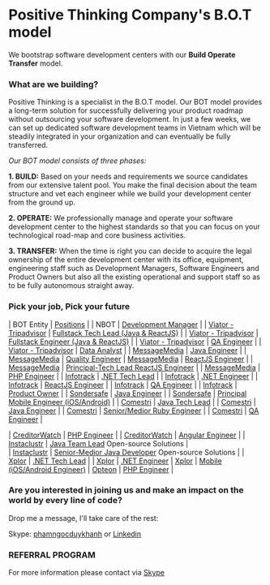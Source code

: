# Positive Thinking Company's B.O.T model

We bootstrap software development centers with our **Build Operate Transfer** model.

### What are we building? 
Positive Thinking is a specialist in the B.O.T model. Our BOT model provides a long-term solution for successfully delivering your product roadmap without outsourcing your software development. In just a few weeks, we can set up dedicated software development teams in Vietnam which will be steadily integrated in your organization and can eventually be fully transferred.

_Our BOT model consists of three phases:_

**1. BUILD:** Based on your needs and requirements we source candidates from our extensive talent pool. You make the final decision about the team structure and vet each engineer while we build your development center from the ground up.

**2. OPERATE:** We professionally manage and operate your software development center to the highest standards so that you can focus on your technological road-map and core business activities.

**3. TRANSFER:** When the time is right you can decide to acquire the legal ownership of the entire development center with its office, equipment, engineering staff such as Development Managers, Software Engineers and Product Owners but also all the existing operational and support staff so as to be fully autonomous straight away.
### Pick your job, Pick your future

| BOT Entity | [Positions]() |
| NBOT | [Development Manager](https://careers.positivethinking.tech/ptc_jobs/development-manager-ho-chi-minh-city-bot/) | 
| [Viator - Tripadvisor](https://www.viator.com/) | [Fullstack Tech Lead (Java & ReactJS)](https://careers.positivethinking.tech/ptc_jobs/java-team-lead-full-stack-viator-a-tripadvisor-company-ho-chi-minh-bot/) |
| [Viator - Tripadvisor](https://www.viator.com/) | [Fullstack Engineer (Java & ReactJS)](https://careers.positivethinking.tech/ptc_jobs/senior-medior-full-stack-java-developer-viator-a-tripadvisor-company-ho-chi-minh-bot/) |
| [Viator - Tripadvisor](https://www.viator.com/) | [QA Engineer](https://careers.positivethinking.tech/ptc-jobs/qa-engineer-viator-a-tripadvisor-company/) |
| [Viator - Tripadvisor](https://www.viator.com/) | [Data Analyst](https://careers.positivethinking.tech/ptc-jobs/product-analyst-data-analyst-viator/) |
| [MessageMedia](https://messagemedia.com/us/) | [Java Engineer](https://careers.positivethinking.tech/ptc_jobs/java-developer-mm/) |
| [MessageMedia](https://messagemedia.com/us/) | [Quality Engineer](https://careers.positivethinking.tech/ptc_jobs/quality-engineer-mm/)
| [MessageMedia](https://messagemedia.com/us/) | [ReactJS Engineer]() |
| [MessageMedia](https://messagemedia.com/us/) | [Principal-Tech Lead ReactJS Engineer]() |
| [MessageMedia](https://messagemedia.com/us/) | [PHP Engineer](https://careers.positivethinking.tech/ptc-jobs/php-engineer-mm/) |
| [Infotrack](https://www.infotrack.com.au/) | [.NET Tech Lead](https://careers.positivethinking.tech/ptc-jobs/net-team-lead-ift/) |
| [Infotrack](https://www.infotrack.com.au/) | [.NET Engineer](https://careers.positivethinking.tech/ptc-jobs/net-engineer-ift/) |
| [Infotrack](https://www.infotrack.com.au/) | [ReactJS Engineer](https://careers.positivethinking.tech/ptc-jobs/reactjs-engineer-ift/) |
| [Infotrack](https://www.infotrack.com.au/) | [QA Engineer](https://careers.positivethinking.tech/ptc-jobs/qa-engineer-automation-ift/) |
| [Infotrack](https://www.infotrack.com.au/) | [Product Owner](https://careers.positivethinking.tech/ptc-jobs/product-owner-ift/) | 
| [Sondersafe](https://www.sonder.io/) | [Java Engineer](https://careers.positivethinking.tech/ptc-jobs/senior-java-developer-sds/) |
| [Sondersafe](https://www.sonder.io/) | [Principal Mobile Engineer (iOS/Android)](https://careers.positivethinking.tech/ptc-jobs/senior-principal-android-developer-sds/) |
| [Comestri](https://www.comestri.com/) | [Java Tech Lead](https://careers.positivethinking.tech/ptc_jobs/java-technical-lead-cmt/) |
| [Comestri](https://www.comestri.com/) | [Java Engineer](https://careers.positivethinking.tech/ptc_jobs/medior-senior-java-developer/) |
| [Comestri](https://www.comestri.com/) | [Senior/Medior Ruby Engineer](https://careers.positivethinking.tech/ptc_jobs/ruby-on-rails-developer-cmt/) |
| [Comestri](https://www.comestri.com/) | [QA Engineer](https://careers.positivethinking.tech/ptc_jobs/senior-qa-engineer-cmt/) |

| [CreditorWatch](https://creditorwatch.com.au/) | [PHP Engineer](https://careers.positivethinking.tech/ptc_jobs/senior-php-developer-cw/) |
| [CreditorWatch](https://creditorwatch.com.au/) | [Angular Engineer](https://careers.positivethinking.tech/ptc_jobs/senior-angular-developer-cw-bot/) |
| [Instaclustr](https://www.instaclustr.com/) | [Java Team Lead](https://careers.positivethinking.tech/ptc_jobs/java-team-lead-isc/) Open-source Solutions |  
| [Instaclustr](https://www.instaclustr.com/) | [Senior-Medior Java Developer](https://careers.positivethinking.tech/ptc_jobs/senior-medior-java-developer-isc/) Open-source Solutions | 
| [Xplor](https://www.xplortechnologies.com/us) | [.NET Tech Lead](https://careers.positivethinking.tech/ptc_jobs/senior-net-team-leader-xplor-ho-chi-minh-city-bot/) |
| [Xplor](https://www.xplortechnologies.com/us) | [.NET Engineer](https://careers.positivethinking.tech/ptc_jobs/medior-senior-net-developer-xplor/)
| [Xplor](https://www.xplortechnologies.com/us) | [Mobile (iOS/Android Engineer)](https://careers.positivethinking.tech/ptc_jobs/medior-senior-mobile-ios-android-developer-xplor/)
| [Opteon](https://www.opteonsolutions.com/) | [PHP Engineer](https://careers.positivethinking.tech/ptc-jobs/php-engineer-opt/) | 

 
### Are you interested in joining us and make an impact on the world by every line of code?

Drop me a message, I'll take care of the rest:

Skype: [phamngocduykhanh](https://join.skype.com/invite/iM2bQCkTJ3N8) or [Linkedin](https://www.linkedin.com/in/khanhpnd/)

### REFERRAL PROGRAM
For more information please contact via [Skype](https://join.skype.com/invite/iM2bQCkTJ3N8)
